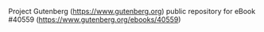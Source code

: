 Project Gutenberg (https://www.gutenberg.org) public repository for eBook #40559 (https://www.gutenberg.org/ebooks/40559)
